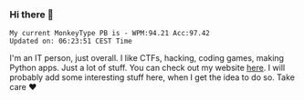 ### Hi there 👋
<!-- PB START -->
```
My current MonkeyType PB is - WPM:94.21 Acc:97.42
Updated on: 06:23:51 CEST Time
```
<!-- PB END -->
I'm an IT person, just overall. I like CTFs, hacking, coding games, making Python apps. Just a lot of stuff.
You can check out my website [here](https://skill3472.github.io/).
I will probably add some interesting stuff here, when I get the idea to do so. Take care ❤️
